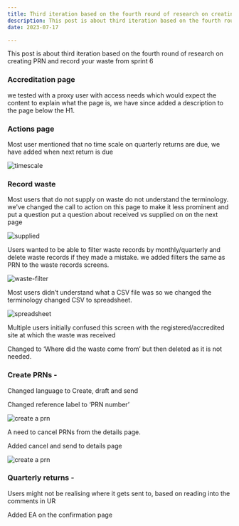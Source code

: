 ```yaml
---
title: Third iteration based on the fourth round of research on creating PRN and record your waste
description: This post is about third iteration based on the fourth round of research on creating PRN and record your waste from sprint 6
date: 2023-07-17

---
```




This post is about third iteration based on the fourth round of research on creating PRN and record your waste from sprint 6

### Accreditation page

we tested with a proxy user with access needs which  would expect the content to explain what the page is, we have since added a description to the page below the H1.


### Actions page

Most user mentioned that no time scale on quarterly returns are due, we have added when next return is due


![timescale](/timescale.png)


### Record waste

Most users that do not supply on waste do not understand the terminology. we've changed the call to action on this page to make it less prominent and put a question put a question about received vs supplied on on the next page

![supplied](/supplied.png)



Users wanted to be able to filter waste records by monthly/quarterly and delete waste records if they made a mistake. we added filters the same as PRN to the waste records screens.

![waste-filter](/waste-filter.png)


Most users didn’t understand what a CSV file was so we changed the terminology changed CSV to spreadsheet.

![spreadsheet](/spreadsheet.png)


Multiple users initially confused this screen with the registered/accredited site at which the waste was received

Changed to ‘Where did the waste come from’ but then deleted as it is not needed.




### Create PRNs -



Changed language to Create, draft and send

Changed reference label to ‘PRN number’

![create a prn ](/create-prn.png)


A need to cancel PRNs from the details page.

Added cancel and send to details page



![create a prn ](/cancel-prn.png)


### Quarterly returns -

Users might not be realising where it gets sent to, based on reading into the comments in UR

Added EA on the confirmation page
